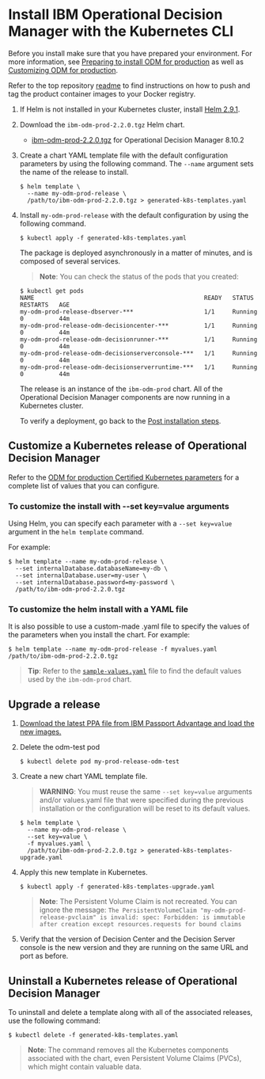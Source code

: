 # Install IBM Operational Decision Manager with the Kubernetes CLI

Before you install make sure that you have prepared your environment. For more information, see [Preparing to install ODM for production](https://www.ibm.com/support/knowledgecenter/SSYHZ8_19.0.x/com.ibm.dba.install/k8s_topics/tsk_preparing_odmk8s.html) as well as [Customizing ODM for production](https://www.ibm.com/support/knowledgecenter/SSYHZ8_19.0.x/com.ibm.dba.install/k8s_topics/tsk_install_odm.html).

Refer to the top repository [readme](../../README.md#step-2-download-a-product-package-from-ppa-and-load-the-images) to find instructions on how to push and tag the product container images to your Docker registry.

1. If Helm is not installed in your Kubernetes cluster, install [Helm 2.9.1](https://github.com/helm/helm/releases/tag/v2.9.1).

2. Download the `ibm-odm-prod-2.2.0.tgz` Helm chart.
   - [ibm-odm-prod-2.2.0.tgz](../helm-charts/ibm-odm-prod-2.2.0.tgz) for Operational Decision Manager 8.10.2

3. Create a chart YAML template file with the default configuration parameters by using the following command. The `--name` argument sets the name of the release to install.

   ```console
   $ helm template \
     --name my-odm-prod-release \
     /path/to/ibm-odm-prod-2.2.0.tgz > generated-k8s-templates.yaml
   ```

4. Install `my-odm-prod-release` with the default configuration by using the following command.

   ```console
   $ kubectl apply -f generated-k8s-templates.yaml
   ```
   The package is deployed asynchronously in a matter of minutes, and is composed of several services.

   > **Note**: You can check the status of the pods that you created:
   ```console
   $ kubectl get pods
   NAME                                                READY   STATUS    RESTARTS   AGE
   my-odm-prod-release-dbserver-***                    1/1     Running   0          44m
   my-odm-prod-release-odm-decisioncenter-***          1/1     Running   0          44m
   my-odm-prod-release-odm-decisionrunner-***          1/1     Running   0          44m
   my-odm-prod-release-odm-decisionserverconsole-***   1/1     Running   0          44m
   my-odm-prod-release-odm-decisionserverruntime-***   1/1     Running   0          44m
   ```

   The release is an instance of the `ibm-odm-prod` chart. All of the Operational Decision Manager components are now running in a Kubernetes cluster.

   To verify a deployment, go back to the [Post installation steps](../README.md#post-installation-steps).

## Customize a Kubernetes release of Operational Decision Manager

Refer to the [ODM for production Certified Kubernetes parameters](https://www.ibm.com/support/knowledgecenter/SSYHZ8_19.0.x/com.ibm.dba.ref/k8s_topics/ref_parameters_prod.html) for a complete list of values that you can configure.

### To customize the install with --set key=value arguments

Using Helm, you can specify each parameter with a `--set key=value` argument in the `helm template` command.

For example:
```console
$ helm template --name my-odm-prod-release \
  --set internalDatabase.databaseName=my-db \
  --set internalDatabase.user=my-user \
  --set internalDatabase.password=my-password \
  /path/to/ibm-odm-prod-2.2.0.tgz
```

### To customize the helm install with a YAML file

It is also possible to use a custom-made .yaml file to specify the values of the parameters when you install the chart.
For example:

```console
$ helm template --name my-odm-prod-release -f myvalues.yaml /path/to/ibm-odm-prod-2.2.0.tgz
```

> **Tip**: Refer to the [`sample-values.yaml`](../configuration/sample-values.yaml) file to find the default values used by the `ibm-odm-prod` chart.

## Upgrade a release

1. [Download the latest PPA file from IBM Passport Advantage and load the new images.](../README.md#step-2-download-a-product-package-from-ppa-and-load-the-images)

3. Delete the odm-test pod

   ```console
   $ kubectl delete pod my-prod-release-odm-test
   ```

2. Create a new chart YAML template file.

   > **WARNING**: You must reuse the same `--set key=value` arguments and/or values.yaml file that were specified during the previous installation or the configuration will be reset to its default values.

   ```console
   $ helm template \
     --name my-odm-prod-release \
     --set key=value \
     -f myvalues.yaml \
     /path/to/ibm-odm-prod-2.2.0.tgz > generated-k8s-templates-upgrade.yaml
   ```

4. Apply this new template in Kubernetes.

   ```console
   $ kubectl apply -f generated-k8s-templates-upgrade.yaml
   ```

   > **Note**: The Persistent Volume Claim is not recreated. You can ignore the message: `The PersistentVolumeClaim "my-odm-prod-release-pvclaim" is invalid: spec: Forbidden: is immutable after creation except resources.requests for bound claims`

5. Verify that the version of Decision Center and the Decision Server console is the new version and they are running on the same URL and port as before.

## Uninstall a Kubernetes release of Operational Decision Manager

To uninstall and delete a template along with all of the associated releases, use the following command:

```console
$ kubectl delete -f generated-k8s-templates.yaml
```

> **Note**: The command removes all the Kubernetes components associated with the chart, even Persistent Volume Claims (PVCs), which might contain valuable data.
